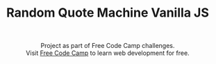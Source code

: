 <h1 align="center">Random Quote Machine Vanilla JS</h1><br>
<p align="center">Project as part of  Free Code Camp challenges.<br>
Visit <a href="https://www.freecodecamp.com">Free Code Camp</a> to learn web development for free.<br>
